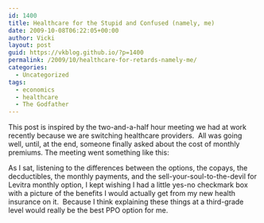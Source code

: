 ```yaml
---
id: 1400
title: Healthcare for the Stupid and Confused (namely, me)
date: 2009-10-08T06:22:05+00:00
author: Vicki
layout: post
guid: https://vkblog.github.io/?p=1400
permalink: /2009/10/healthcare-for-retards-namely-me/
categories:
  - Uncategorized
tags:
  - economics
  - healthcare
  - The Godfather
---
```

This post is inspired by the two-and-a-half hour meeting we had at work recently because we are switching healthcare providers.  All was going well, until, at the end, someone finally asked about the cost of monthly premiums. The meeting went something like this:



As I sat, listening to the differences between the options, the copays, the decductibles, the monthly payments, and the sell-your-soul-to-the-devil for Levitra monthly option, I kept wishing I had a little yes-no checkmark box with a picture of the benefits I would actually get from my new health insurance on it.  Because I think explaining these things at a third-grade level would really be the best PPO option for me.